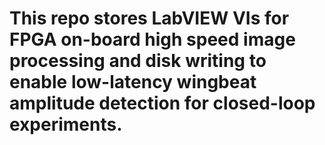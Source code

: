 # This repo stores LabVIEW VIs for FPGA on-board high speed image processing and disk writing to enable low-latency wingbeat amplitude detection for closed-loop experiments.
